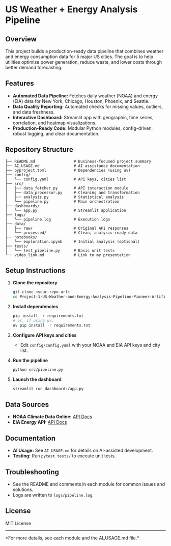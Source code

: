 # US Weather + Energy Analysis Pipeline

## Overview

This project builds a production-ready data pipeline that combines weather and energy consumption data for 5 major US cities. The goal is to help utilities optimize power generation, reduce waste, and lower costs through better demand forecasting.

## Features

- **Automated Data Pipeline:** Fetches daily weather (NOAA) and energy (EIA) data for New York, Chicago, Houston, Phoenix, and Seattle.
- **Data Quality Reporting:** Automated checks for missing values, outliers, and data freshness.
- **Interactive Dashboard:** Streamlit app with geographic, time series, correlation, and heatmap visualizations.
- **Production-Ready Code:** Modular Python modules, config-driven, robust logging, and clear documentation.

## Repository Structure

```
├── README.md                 # Business-focused project summary
├── AI_USAGE.md               # AI assistance documentation
├── pyproject.toml            # Dependencies (using uv)
├── config/
│   └── config.yaml           # API keys, cities list
├── src/
│   ├── data_fetcher.py       # API interaction module
│   ├── data_processor.py     # Cleaning and transformation
│   ├── analysis.py           # Statistical analysis
│   └── pipeline.py           # Main orchestration
├── dashboards/
│   └── app.py                # Streamlit application
├── logs/
│   └── pipeline.log          # Execution logs
├── data/
│   ├── raw/                  # Original API responses
│   └── processed/            # Clean, analysis-ready data
├── notebooks/
│   └── exploration.ipynb     # Initial analysis (optional)
├── tests/
│   └── test_pipeline.py      # Basic unit tests
└── video_link.md             # Link to my presentation
```

## Setup Instructions

1. **Clone the repository**

   ```sh
   git clone <your-repo-url>
   cd Project-1-US-Weather-and-Energy-Analysis-Pipeline-Pioneer-Artificial-Intelligence-Academy
   ```

2. **Install dependencies**

   ```sh
   pip install -r requirements.txt
   # or, if using uv:
   uv pip install -r requirements.txt
   ```

3. **Configure API keys and cities**

   - Edit `config/config.yaml` with your NOAA and EIA API keys and city list.

4. **Run the pipeline**

   ```sh
   python src/pipeline.py
   ```

5. **Launch the dashboard**
   ```sh
   streamlit run dashboards/app.py
   ```

## Data Sources

- **NOAA Climate Data Online:** [API Docs](https://www.ncei.noaa.gov/cdo-web/api/v2)
- **EIA Energy API:** [API Docs](https://api.eia.gov/v2/electricity/)

## Documentation

- **AI Usage:** See `AI_USAGE.md` for details on AI-assisted development.
- **Testing:** Run `pytest tests/` to execute unit tests.

## Troubleshooting

- See the README and comments in each module for common issues and solutions.
- Logs are written to `logs/pipeline.log`.

## License

MIT License

---

\*For more details, see each module and the AI_USAGE.md file.*


